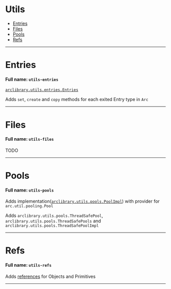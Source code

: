 # Utils

- [Entries](#entries)
- [Files](#files)
- [Pools](#pools)
- [Refs](#refs)

----

# <a name="entries"></a>Entries

#### Full name: `utils-entries`
[`arclibrary.utils.entries.Entries`](entries%2Fsrc%2Farclibrary%2Futils%2Fentries%2FEntries.java)

Adds `set`, `create` and `copy` methods for each exited Entry type in `Arc` 

---
# <a name="files"></a>Files

#### Full name: `utils-files`

TODO

[//]: # (TODO)

---
# <a name="pools"></a>Pools

#### Full name: `utils-pools`

Adds implementation([`arclibrary.utils.pools.PoolImpl`](pools%2Fsrc%2Farclibrary%2Futils%2Fpools%2FPoolImpl.java)) with provider for `arc.util.pooling.Pool` 

Adds `arclibrary.utils.pools.ThreadSafePool`, `arclibrary.utils.pools.ThreadSafePools` and `arclibrary.utils.pools.ThreadSafePoolImpl`

---
# <a name="refs"></a>Refs

#### Full name: `utils-refs`

Adds [references](refs%2Fsrc%2Farclibrary%2Futils%2Frefs%2FRef.java) for Objects and Primitives

---
